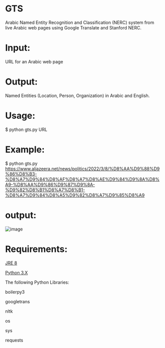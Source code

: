 # GTS
Arabic Named Entity Recognition and Classification (NERC) system from live Arabic web pages using Google Translate and Stanford NERC.

# Input: 
URL for an Arabic web page

# Output:
Named Entities (Location, Person, Organization) in Arabic and English.

# Usage:
$ python gts.py URL

# Example:
$ python gts.py https://www.aljazeera.net/news/politics/2022/3/8/%D8%AA%D9%88%D9%86%D8%B3-%D8%A7%D9%84%D8%AF%D8%A7%D8%AE%D9%84%D9%8A%D8%A9-%D8%AA%D9%86%D9%87%D9%8A-%D9%82%D8%B1%D8%A7%D8%B1-%D8%A7%D9%84%D8%A5%D9%82%D8%A7%D9%85%D8%A9

# output:
![image](https://user-images.githubusercontent.com/11039233/157193571-648e54ae-3c7f-41e2-ab44-965f70f94b4e.png)

# Requirements:

<a href="https://www.oracle.com/Java/technologies/Javase-jre8-downloads.html">JRE 8</a>

<a href="https://www.python.org/downloads/">Python 3.X</a>

The following Python Libraries:

boilerpy3

googletrans

nltk

os

sys

requests
